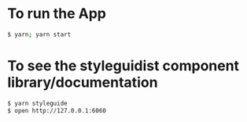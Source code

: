 # To run the App

```bash
$ yarn; yarn start
```

# To see the styleguidist component library/documentation

```bash
$ yarn styleguide
$ open http://127.0.0.1:6060
```
